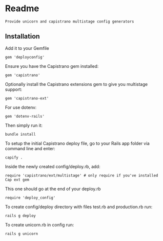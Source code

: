 # Readme

    Provide unicorn and capistrano multistage config generators

## Installation

Add it to your Gemfile

    gem 'deployconfig'

Ensure you have the Capistrano gem installed:

    gem 'capistrano'

Optionally install the Capistrano extensions gem to give you multistage support:

    gem 'capistrano-ext'

For use dotenv:

    gem 'dotenv-rails'

Then simply run it:

    bundle install

To setup the initial Capistrano deploy file, go to your Rails app folder via command line and enter:

    capify .

Inside the newly created config/deploy.rb, add:

    require 'capistrano/ext/multistage' # only require if you've installed Cap ext gem

This one should go at the end of your deploy.rb

    require 'deploy_config'

To create config/deploy directory with files test.rb and production.rb run:

    rails g deploy

To create unicorn.rb in config run:

    rails g unicorn

